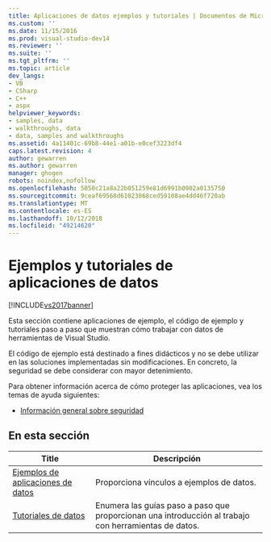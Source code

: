 ```yaml
---
title: Aplicaciones de datos ejemplos y tutoriales | Documentos de Microsoft
ms.custom: ''
ms.date: 11/15/2016
ms.prod: visual-studio-dev14
ms.reviewer: ''
ms.suite: ''
ms.tgt_pltfrm: ''
ms.topic: article
dev_langs:
- VB
- CSharp
- C++
- aspx
helpviewer_keywords:
- samples, data
- walkthroughs, data
- data, samples and walkthroughs
ms.assetid: 4a11401c-69b8-44e1-a01b-e0cef3223df4
caps.latest.revision: 4
author: gewarren
ms.author: gewarren
manager: ghogen
robots: noindex,nofollow
ms.openlocfilehash: 5050c21a8a22b051259e81d6991b0902a0135750
ms.sourcegitcommit: 9ceaf69568d61023868ced59108ae4dd46f720ab
ms.translationtype: MT
ms.contentlocale: es-ES
ms.lasthandoff: 10/12/2018
ms.locfileid: "49214620"
---
```

# <a name="data-applications-samples-and-walkthroughs"></a>Ejemplos y tutoriales de aplicaciones de datos
[!INCLUDE[vs2017banner](../includes/vs2017banner.md)]

Esta sección contiene aplicaciones de ejemplo, el código de ejemplo y tutoriales paso a paso que muestran cómo trabajar con datos de herramientas de Visual Studio.  
  
 El código de ejemplo está destinado a fines didácticos y no se debe utilizar en las soluciones implementadas sin modificaciones. En concreto, la seguridad se debe considerar con mayor detenimiento.  
  
 Para obtener información acerca de cómo proteger las aplicaciones, vea los temas de ayuda siguientes:  
  
-   [Información general sobre seguridad](http://msdn.microsoft.com/library/33e09965-61d5-48cc-9e8c-3b047cc4f194)  
  
## <a name="in-this-section"></a>En esta sección  
  
|Title|Descripción|  
|-----------|-----------------|  
|[Ejemplos de aplicaciones de datos](../data-tools/data-applications-samples.md)|Proporciona vínculos a ejemplos de datos.|  
|[Tutoriales de datos](http://msdn.microsoft.com/library/15a88fb8-3bee-4962-914d-7a1f8bd40ec4)|Enumera las guías paso a paso que proporcionan una introducción al trabajo con herramientas de datos.|